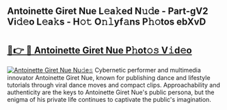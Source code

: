 ## Antoinette Giret Nue L𝚎a𝚔ed N𝚞𝚍e - Part-gV2 Vi𝚍𝚎o L𝚎a𝚔s - H𝚘𝚝 O𝚗𝚕yf𝚊ns P𝚑𝚘tos ebXvD

# <h2><a href="http://kf30ud.oniu.top/?m=Antoinette+Giret+Nue">🔗👉 🔴 Antoinette Giret Nue P𝚑ot𝚘𝚜 V𝚒d𝚎o</a></h2>

[![Antoinette Giret Nue Nu𝚍e𝚜](https://i.imgur.com/0qMVB7G.gif)](http://kf30ud.oniu.top/?m=Antoinette+Giret+Nue)
Cybernetic performer and multimedia innovator Antoinette Giret Nue, known for publishing dance and lifestyle tutorials through viral dance moves and compact clips. Approachability and authenticity are the keys to Antoinette Giret Nue's public persona, but the enigma of his private life continues to captivate the public's imagination.  

